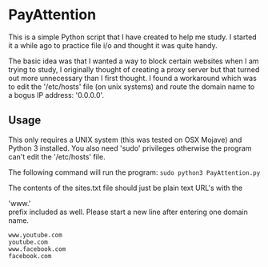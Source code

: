 # PayAttention
This is a simple Python script that I have created to help me study. I started it a while ago to practice file i/o and thought it was quite handy.

The basic idea was that I wanted a way to block certain websites when I am trying to study, I originally thought of creating a proxy server but that turned out more unnecessary than I first thought. I found a workaround which was to edit the '/etc/hosts' file (on unix systems) and route the domain name to a bogus IP address: '0.0.0.0'. 

## Usage
This only requires a UNIX system (this was tested on OSX Mojave) and Python 3 installed. You also need 'sudo' privileges otherwise the program can't edit the '/etc/hosts' file.

The following command will run the program: ``` sudo python3 PayAttention.py ```

The contents of the sites.txt file should just be plain text URL's with the <div>'www.'</div> prefix included as well. Please start a new line after entering one domain name.

```
www.youtube.com
youtube.com
www.facebook.com
facebook.com
```
